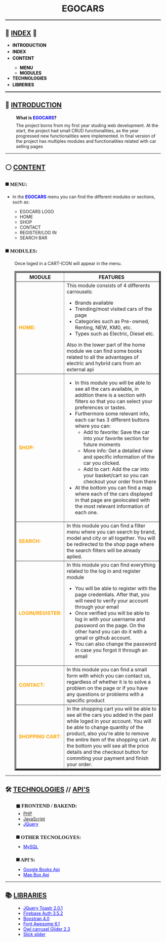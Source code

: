 <h1 align="center">EGOCARS</h1>
<hr style="height: 2px; color:white;">
<h2 id="index">📌 <u>INDEX</u> 📌</h2>
<div>
    <ul>
        <li style="margin-bottom: 4px;"><b><a style="text-decoration: none; color:black"
                    href="#index">INTRODUCTION</a></b></li>
        <li style="margin-bottom: 4px;"><b><a style="text-decoration: none; color:black" href="#index">INDEX</a></b>
        </li>
        <li style="margin-bottom: 4px;"><b><a style="text-decoration: none; color:black" href="#index">CONTENT</a></b>
        </li>
        <ul>
            <li><b><a style="text-decoration: none; color:black" href="#menu">MENU</a></b></li>
            <li><b><a style="text-decoration: none; color:black" href="#modules">MODULES</a></b></li>
        </ul>
        <li style="margin-bottom: 4px;"><b><a style="text-decoration: none; color:black"
                    href="#tech">TECHNOLOGIES</a></b></li>
        <li style="margin-bottom: 4px;"><b><a style="text-decoration: none; color:black" href="#lib">LIBRERIES</a></b>
        </li>
    </ul>
</div>
<hr style="height: 2px; color:white;">
<h2 id="index">🔗​ <u>INTRODUCTION</u></h2>
<div style="margin-left: 35px;">
    <h4>What is<a style="text-decoration: none; color:black"
            href="https://github.com/kikogilabert/8_MVC_CRUD_V.5.git"><b
                style="color:blue;"> EGOCARS</b>?</a></h4>
    <p style="margin-top: -10px;">The project borns from my first year studing web development. At the start, the project had small CRUD functionalities, as the year progressed new functionalities were implemented. In final version of the project has multiples modules and functionalities related with car selling pages</p>
</div>
<hr>
<h2 id="index">⚪ <u>CONTENT</u></h2>
    <h3 id="menu" style="font-family: serif;"><b>◼️​ MENU:</b></h3>
        <div>
            <ul>
                <li>In the <b style="color:blue;">EGOCARS</b> menu you can find the different modules or sections, such as:</li> 
                <ul>
                    <li>EGOCARS LOGO</li>
                    <li>HOME</li>
                    <li>SHOP</li>
                    <li>CONTACT</li>
                    <li>REGISTER/LOG IN</li>
                    <li>SEARCH BAR</li>
                </ul>
            </ul>
        </div>
    <h3 id="modules" style="font-family: serif;"><b>◼️​ MODULES:</b></h3>
    <div style="margin-left: 30px;">
        <table border="5" style="border-collapse: collapse;">
            <tr>
                <th>MODULE</th>
                <th>FEATURES</th>
            </tr>
            <tr>
                <td style="color: orange;"><b>HOME:</b></td> 
              <td> This module consists of 4 differents carrousels: 
                <ul>
                  <li>Brands available </li>
                  <li>Trending/most visited cars of the page </li>
                  <li>Categories such as Pre-owned, Renting, NEW, KM0, etc. </li>
                  <li>Types such as Electric, Diesel etc.</li>
                </ul> Also in the lower part of the home module we can find some books related to all the advantages of electric and hybrid cars from an external api</td>
            </tr>
            <tr>
                <td style="color: orange;"><b>SHOP:</b></td> 
              <td><ul>
                <li>In this module you will be able to see all the cars available, in addition there is a section with filters so that you can select your preferences or tastes. </li>
                <li>Furthermore some relevant info, each car has 3 different buttons where you can:
                  <ul>
                    <li> Add to favorite: Save the car into your favorite section for future moments </li>
                    <li>More info: Get a detailed view and specific information of the car you clicked.</li>
                    <li>Add to cart: Add the car into your basket/cart so you can checkout your order from there</li>
                    </ul>
                </li>
                <li>At the bottom you can find a map where each of the cars displayed in that page are geolocated with the most relevant information of each one.</li>
                </ul> </td>
            </tr>
            <tr>
                <td style="color: orange;"><b>SEARCH:</b></td>
                <td>In this module you can find a filter menu where you can search by brand, model and city or all together. You will be redirected to the shop page where the search filters will be already aplied.</td>
            </tr>
            <tr>
                <td style="color: orange;"><b>LOGIN/REGISTER:</b></td> 
              <td>
                In this module you can find everything related to the log in and register module
              <ul>
                <li>You will be able to register with the page credentials. After that,  you will need to verify your account through your email</li>
                <li>Once verified you will be able to log in with your username and password on the page. On the other hand you can do it with a gmail or github account. </li>
                <li>You can also change the password in case you forgot it through an email </li>
                </ul></td>
            </tr>
            <tr>
                <td style="color: orange;"><b>CONTACT:</b></td> 
                <td>In this module you can find a small form with which you can contact us, regardless of whether it is to solve a problem on the page or if you have any questions or problems with a specific product </td>
          </tr>
              <tr>
                <td style="color: orange;"><b>SHOPPING CART:</b></td> 
                Once loged in a CART-ICON will appear in the menu.  
                  <td> In the shopping cart you will be able to see all the cars you added in the past while loged in your account. You will be able to change quantity of the product, also you're able to remove the entire item of the shopping cart. At the bottom you will see all the price details and the checkout button for commiting your payment and finish your order.</td>
          </tr>
        </table>
    </div>
</div>
<hr>
<h2 id="tech">🛠️ <u>TECHNOLOGIES</u> <b>//</b> <u>API'S</u></h2>
<div style="margin-left: 35px;">
    <h3 style="font-family: serif;"><b>◼​ FRONTEND / BAKEND:</b></h3>
        <ul style="margin-top: -10px;">
            <li><a href="https://www.php.net/">PHP</a></li>
            <li><a href="https://developer.mozilla.org/es/docs/Web/JavaScript">JavaScript</a></li>
            <li><a style="color: blue;" href="https://jquery.com/">JQuery</a></li>
        </ul>
    <h3 style="font-family: serif;"><b>◼️​ OTHER TECNOLOGYES:</b></h3>
        <ul style="margin-top: -10px;"> 
            <li><a style="color: blue;" href="https://www.mysql.com/">MySQL</a></li>
        </ul>
    <h3 style="font-family: serif;"><b>◼️​ API'S:</b></h3>
        <ul style="margin-top: -10px;">
            <li><a style="color: blue;" href="https://developers.google.com/books">Google Books Api</a></li>
            <li><a style="color: blue;" href="https://docs.mapbox.com/mapbox.js/api/v3.3.1/">Map Box Api</a></li>
        </ul>
</div>
<hr>
<h2 id="lib">📚 <u>LIBRARIES</u></h2>
<div style="margin-left: 35px;">
    <ul style="margin-top: -5px;">
        <li><a style="color: blue;" href="https://cdnout.com/cdn/toastr.js@2.1.1/">JQuery Toastr 2.0.1</a></li>
        <li><a style="color: blue;" href="https://console.firebase.google.com/">Firebase Auth 3.5.2</a></li>
        <li><a style="color: blue;" href="https://getbootstrap.com/docs/4.0/">Boostrap 4.0</a></li>
        <li><a style="color: blue;" href="https://fontawesome.com/">Font Awesome 6.1</a></li>
        <li><a style="color: blue;" href="https://owlcarousel2.github.io/OwlCarousel2/">Owl carrusel Glider 2.3</a></li>
        <li><a style="color: blue;" href="https://kenwheeler.github.io/slick/">Slick slider</a></li>
    </ul>
</div>
